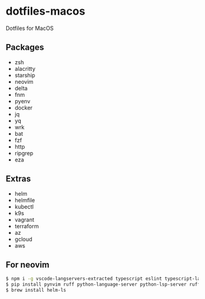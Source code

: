 # dotfiles-macos
Dotfiles for MacOS

## Packages
- zsh
- alacritty
- starship
- neovim
- delta
- fnm
- pyenv
- docker
- jq
- yq
- wrk
- bat
- fzf
- http
- ripgrep
- eza

## Extras
- helm
- helmfile
- kubectl
- k9s
- vagrant
- terraform
- az
- gcloud
- aws


## For neovim

```bash
$ npm i -g vscode-langservers-extracted typescript eslint typescript-language-server yaml-language-server cssmodules-language-server neovim tree-sitter-cli
$ pip install pynvim ruff python-language-server python-lsp-server ruff-lsp
$ brew install helm-ls
```

